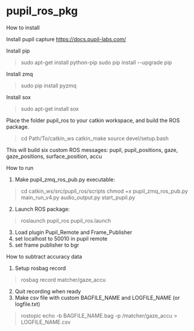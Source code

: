 # pupil_ros_pkg

How to install

Install pupil capture
https://docs.pupil-labs.com/ 

Install pip
>sudo apt-get install python-pip
>sudo pip install --upgrade pip

Install zmq 
> sudo pip install pyzmq

Install sox
> sudo apt-get install sox

Place the folder pupil_ros to your catkin workspace, and build the ROS package.
> cd Path/To/catkin_ws
> catkin_make
> source devel/setup.bash


This will build six custom ROS messages: pupil, pupil_positions, gaze, gaze_positions, surface_position, accu

How to run
1. Make pupil_zmq_ros_pub.py executable:
> cd catkin_ws/src/pupil_ros/scripts
> chmod +x pupil_zmq_ros_pub.py main_run_v4.py audio_output.py start_pupil.py
2. Launch ROS package:
> roslaunch pupil_ros pupil_ros.launch
3. Load plugin Pupil_Remote and Frame_Publisher
4. set localhost to 50010 in pupil remote
5. set frame publisher to bgr

How to subtract accuracy data
1. Setup rosbag record 
> rosbag record matcher/gaze_accu
2. Quit recording when ready
3. Make csv file with custom BAGFILE_NAME and LOGFILE_NAME (or logfile.txt)
> rostopic echo -b BAGFILE_NAME.bag -p /matcher/gaze_accu > LOGFILE_NAME.csv




